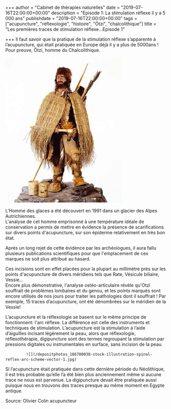 +++
author = "Cabinet de thérapies naturelles"
date = "2019-07-16T22:00:00+00:00"
description = "Episode 1: La stimulation réflexe il y a 5 000 ans"
publishdate = "2019-07-16T22:00:00+00:00"
tags = ["acupuncture", "réflexologie", "histoire", "Ötzi", "chalcolithique"]
title = "Les premières traces de stimulation réflexe...Episode 1"

+++
Il faut savoir que la pratique de la stimulation réflexe s’apparente à l’acupuncture, qui était pratiquée en Europe déjà il y a plus de 5000ans ! Pour preuve, Ötzi, homme du Chalcolithique.

![](/61766540.jpg)

L’Homme des glaces a été découvert en 1991 dans un glacier des Alpes Autrichiennes.  
L'analyse de cet homme emprisonné à une température idéale de conservation a permis de mettre en évidence la présence de scarifications sur divers points d'acupuncture, sur son épiderme relativement en très bon état.

Après un long rejet de cette évidence par les archéologues, il aura fallu plusieurs publications scientifiques pour que l'emplacement de ces marques ne soit plus attribué au hasard.

Ces incisions sont en effet placées pour la plupart au millimètre près sur les points d'acupuncture de divers méridiens tels que Rate, Vésicule biliaire, Vessie...  
 Encore plus démonstrative, l'analyse ostéo-articulaire révèle qu'Otzï souffrait de problèmes lombaires et du genou, et les points marqués sont encore utilisés de nos jours pour traiter les pathologies dont il souffrait ! Par exemple, 15 traces d’acupuncture, ont été dénombrées sur le méridien de la Vessie!

L’acupuncture et la réflexologie se basent sur le même principe de fonctionnent: l'arc réflexe. La différence est celle des instruments et techniques de stimulation. L’acupuncture est la stimulation à l’aide d’aiguilles incisant légèrement la peau, alors que réflexologie, réflexothérapie, digipuncture sont des termes regroupant la stimulation par pressions digitales ou instrumentales en surface, sans incision de la peau. 

             ![](/depositphotos_186780038-stock-illustration-spinal-reflex-arc-scheme-vector-1.jpg)

Si l’acupuncture était pratiquée dans cette dernière période du Néolithique, il est très probable qu’elle l’a été bien plus anciennement même si aucune trace ne nous est parvenue. La digipuncture devait être pratiquée aussi puisque nous en trouvons des traces presque au même moment en Egypte antique.

Source: Olivier Colin acupuncteur